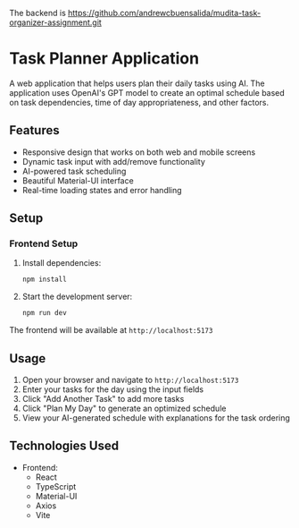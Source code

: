 The backend is https://github.com/andrewcbuensalida/mudita-task-organizer-assignment.git

# Task Planner Application

A web application that helps users plan their daily tasks using AI. The application uses OpenAI's GPT model to create an optimal schedule based on task dependencies, time of day appropriateness, and other factors.

## Features

-   Responsive design that works on both web and mobile screens
-   Dynamic task input with add/remove functionality
-   AI-powered task scheduling
-   Beautiful Material-UI interface
-   Real-time loading states and error handling


## Setup

### Frontend Setup

1. Install dependencies:

    ```bash
    npm install
    ```

2. Start the development server:
    ```bash
    npm run dev
    ```

The frontend will be available at `http://localhost:5173`

## Usage

1. Open your browser and navigate to `http://localhost:5173`
2. Enter your tasks for the day using the input fields
3. Click "Add Another Task" to add more tasks
4. Click "Plan My Day" to generate an optimized schedule
5. View your AI-generated schedule with explanations for the task ordering

## Technologies Used

-   Frontend:
    -   React
    -   TypeScript
    -   Material-UI
    -   Axios
    -   Vite


